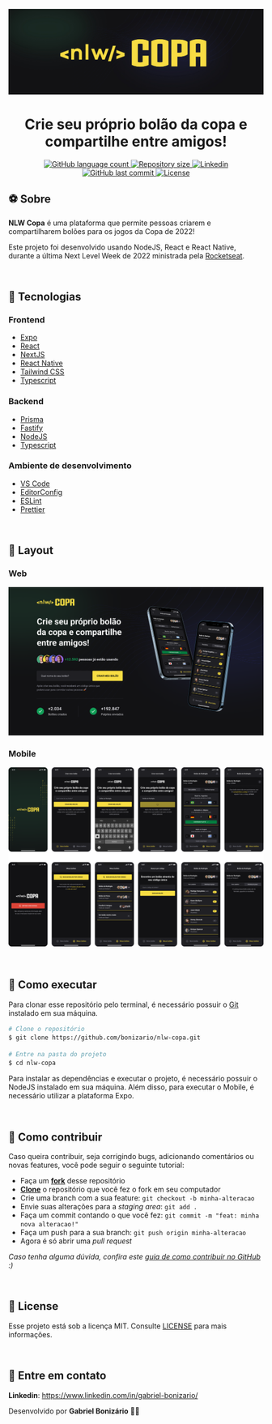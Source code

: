 <p align="center">
  <img alt="NLW Copa" title="NLW Copa" src="./.github/banner.jpg" />
</p>

<h1 align="center">
  Crie seu próprio bolão da copa e compartilhe entre amigos!
</h1>

<p align="center">
  <a href="https://github.com/bonizario/nlw-copa/">
    <img
      alt="GitHub language count"
      src="https://img.shields.io/github/languages/count/bonizario/nlw-copa?color=35875D&style=flat-square"
    />
  </a>
  <a href="https://github.com/bonizario/nlw-copa/">
    <img
      alt="Repository size"
      src="https://img.shields.io/github/repo-size/bonizario/nlw-copa?color=35875D&style=flat-square"
    />
  </a>
  <a href="https://www.linkedin.com/in/gabriel-bonizario/">
    <img
      alt="Linkedin"
      src="https://img.shields.io/badge/Linkedin-Gabriel%20Bonizário-35875D?style=flat-square&logo=Linkedin&logoColor=white"
    />
  </a>
  <a href="https://github.com/bonizario/nlw-copa/commits/master">
    <img
      alt="GitHub last commit"
      src="https://img.shields.io/github/last-commit/bonizario/nlw-copa?color=35875D&style=flat-square"
    />
  </a>
  <a href="https://github.com/bonizario/nlw-copa/blob/master/LICENSE">
    <img
      alt="License"
      src="https://img.shields.io/github/license/bonizario/nlw-copa?color=F7DD43&style=flat-square"
    />
  </a>
</p>

## ⚽ Sobre

**NLW Copa** é uma plataforma que permite pessoas criarem e compartilharem bolões para os jogos da Copa de 2022!

Este projeto foi desenvolvido usando NodeJS, React e React Native, durante a última Next Level Week de 2022 ministrada pela [Rocketseat](https://rocketseat.com.br/).

<br />

## 🔌 Tecnologias

### Frontend
- [Expo](https://expo.io/)
- [React](https://reactjs.org/)
- [NextJS](https://nextjs.org/)
- [React Native](https://reactnative.dev/)
- [Tailwind CSS](https://tailwindcss.com/)
- [Typescript](https://www.typescriptlang.org/)

### Backend
- [Prisma](https://www.prisma.io/)
- [Fastify](https://www.fastify.io/)
- [NodeJS](https://nodejs.org/)
- [Typescript](https://www.typescriptlang.org/)

### Ambiente de desenvolvimento
- [VS Code](https://code.visualstudio.com/)
- [EditorConfig](https://marketplace.visualstudio.com/items?itemName=EditorConfig.EditorConfig)
- [ESLint](https://marketplace.visualstudio.com/items?itemName=dbaeumer.vscode-eslint)
- [Prettier](https://prettier.io/)

<br />

## 🎨 Layout

### Web

<p align="center">
  <img alt="Layout Web" title="Layout Web" src="./.github/web_layout.png" />
</p>

### Mobile

<p align="center">
  <img alt="Layout Mobile" title="Layout Mobile" src="./.github/mobile_layout.png" />
</p>

<br />

## 🤔 Como executar

Para clonar esse repositório pelo terminal, é necessário possuir o [Git](https://git-scm.com/) instalado em sua máquina.

```bash
# Clone o repositório
$ git clone https://github.com/bonizario/nlw-copa.git

# Entre na pasta do projeto
$ cd nlw-copa
```

Para instalar as dependências e executar o projeto, é necessário possuir o NodeJS instalado em sua máquina.
Além disso, para executar o Mobile, é necessário utilizar a plataforma Expo.

<br />

## 💭 Como contribuir

Caso queira contribuir, seja corrigindo bugs, adicionando comentários ou novas features, você pode seguir o seguinte tutorial:

- Faça um **[fork](https://help.github.com/pt/github/getting-started-with-github/fork-a-repo)** desse repositório
- **[Clone](https://help.github.com/pt/github/creating-cloning-and-archiving-repositories/cloning-a-repository)** o repositório que você fez o fork em seu computador
- Crie uma branch com a sua feature: `git checkout -b minha-alteracao`
- Envie suas alterações para a _staging area_: `git add .`
- Faça um commit contando o que você fez: `git commit -m "feat: minha nova alteracao!"`
- Faça um push para a sua branch: `git push origin minha-alteracao`
- Agora é só abrir uma _pull request_

_Caso tenha alguma dúvida, confira este [guia de como contribuir no GitHub](https://github.com/firstcontributions/first-contributions/blob/master/translations/README.pt_br.md) :)_

<br />

## 📝 License

Esse projeto está sob a licença MIT. Consulte [LICENSE](https://github.com/bonizario/nlw-copa/blob/master/LICENSE) para mais informações.

<br />

## 📮 Entre em contato

**Linkedin**: https://www.linkedin.com/in/gabriel-bonizario/

Desenvolvido por **Gabriel Bonizário** 👋🏻
